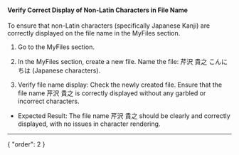 #### Verify Correct Display of Non-Latin Characters in File Name
To ensure that non-Latin characters (specifically Japanese Kanji) are correctly displayed on the file name in the MyFiles section.

1. Go to the MyFiles section.

2. In the MyFiles section, create a new file. Name the file: 芹沢 貴之 こんにちは (Japanese characters).

3. Verify file name display: Check the newly created file.
Ensure that the file name 芹沢 貴之 is correctly displayed without any garbled or incorrect characters.

* Expected Result: The file name 芹沢 貴之 should be clearly and correctly displayed, with no issues in character rendering.

---
{
  "order": 2
}